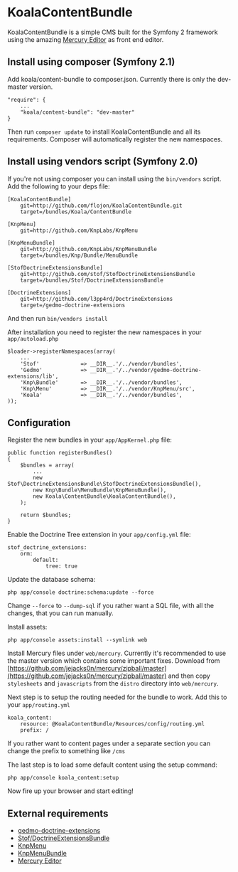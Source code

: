 # KoalaContentBundle
KoalaContentBundle is a simple CMS built for the Symfony 2 framework using the amazing [Mercury Editor][1] as front end editor.

## Install using composer (Symfony 2.1)
Add koala/content-bundle to composer.json. Currently there is only the dev-master version.

    "require": {
        ...
        "koala/content-bundle": "dev-master"        
    }

Then run `composer update` to install KoalaContentBundle and all its requirements. Composer will automatically register the new namespaces.

## Install using vendors script (Symfony 2.0)
If you're not using composer you can install using the `bin/vendors` script. Add the following to your deps file:

    [KoalaContentBundle]
        git=http://github.com/flojon/KoalaContentBundle.git
        target=/bundles/Koala/ContentBundle
    
    [KnpMenu]
        git=http://github.com/KnpLabs/KnpMenu

    [KnpMenuBundle]
        git=http://github.com/KnpLabs/KnpMenuBundle
        target=/bundles/Knp/Bundle/MenuBundle

    [StofDoctrineExtensionsBundle]
        git=http://github.com/stof/StofDoctrineExtensionsBundle
        target=/bundles/Stof/DoctrineExtensionsBundle

    [DoctrineExtensions]
        git=http://github.com/l3pp4rd/DoctrineExtensions
        target=/gedmo-doctrine-extensions
    
And then run `bin/vendors install`

After installation you need to register the new namespaces in your `app/autoload.php`

    $loader->registerNamespaces(array(
        ...
        'Stof'             => __DIR__.'/../vendor/bundles',
        'Gedmo'            => __DIR__.'/../vendor/gedmo-doctrine-extensions/lib',
        'Knp\Bundle'       => __DIR__.'/../vendor/bundles',
        'Knp\Menu'         => __DIR__.'/../vendor/KnpMenu/src',
        'Koala'            => __DIR__.'/../vendor/bundles',
    ));

## Configuration
Register the new bundles in your `app/AppKernel.php` file:

    public function registerBundles()
    {
        $bundles = array(
            ...
			new Stof\DoctrineExtensionsBundle\StofDoctrineExtensionsBundle(),
	        new Knp\Bundle\MenuBundle\KnpMenuBundle(),
            new Koala\ContentBundle\KoalaContentBundle(),
        );
    
        return $bundles;
    }
    
Enable the Doctrine Tree extension in your `app/config.yml` file:

    stof_doctrine_extensions:
        orm:
            default:
                tree: true

Update the database schema:

    php app/console doctrine:schema:update --force
    
Change `--force` to `--dump-sql` if you rather want a SQL file, with all the changes, that you can run manually.

Install assets:

    php app/console assets:install --symlink web

Install Mercury files under `web/mercury`. Currently it's recommended to use the master version which contains some important fixes.
Download from [https://github.com/jejacks0n/mercury/zipball/master](https://github.com/jejacks0n/mercury/zipball/master) and then copy `stylesheets` and `javascripts` from the `distro` directory into `web/mercury`.

Next step is to setup the routing needed for the bundle to work. Add this to your `app/routing.yml`

    koala_content:
        resource: @KoalaContentBundle/Resources/config/routing.yml
        prefix: /

If you rather want to content pages under a separate section you can change the prefix to something like `/cms`

The last step is to load some default content using the setup command:

    php app/console koala_content:setup

Now fire up your browser and start editing!

## External requirements
* [gedmo-doctrine-extensions](https://github.com/l3pp4rd/DoctrineExtensions)
* [Stof/DoctrineExtensionsBundle](https://github.com/stof/StofDoctrineExtensionsBundle)
* [KnpMenu](https://github.com/KnpLabs/KnpMenu)
* [KnpMenuBundle](https://github.com/KnpLabs/KnpMenuBundle)
* [Mercury Editor][1]

[1]: http://jejacks0n.github.com/mercury/ "Mercury Editor"